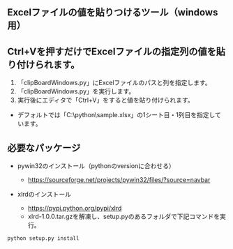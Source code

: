 ## Excelファイルの値を貼りつけるツール（windows用）

## Ctrl+Vを押すだけでExcelファイルの指定列の値を貼り付けられます。

1. 「clipBoardWindows.py」にExcelファイルのパスと列を指定します。
2. 「clipBoardWindows.py」を実行します。
3. 実行後にエディタで「Ctrl+V」をすると値を貼り付けられます。

* デフォルトでは「C:\python\sample.xlsx」の1シート目・1列目を指定しています。

## 必要なパッケージ
* pywin32のインストール（pythonのversionに合わせる）
  * https://sourceforge.net/projects/pywin32/files/?source=navbar

* xlrdのインストール
  * https://pypi.python.org/pypi/xlrd
  * xlrd-1.0.0.tar.gzを解凍し、setup.pyのあるフォルダで下記コマンドを実行。
```
python setup.py install
```
